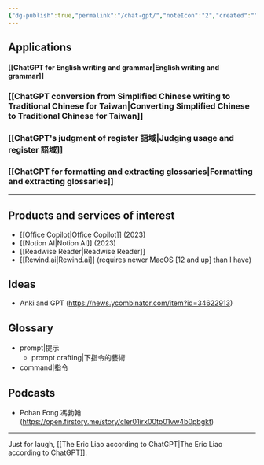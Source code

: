 ```yaml
---
{"dg-publish":true,"permalink":"/chat-gpt/","noteIcon":"2","created":"","updated":""}
---
```


## Applications

#### [[ChatGPT for English writing and grammar\|English writing and grammar]]

### [[ChatGPT conversion from Simplified Chinese writing to Traditional Chinese for Taiwan\|Converting Simplified Chinese to Traditional Chinese for Taiwan]]

### [[ChatGPT's judgment of register 語域\|Judging usage and register 語域]]

### [[ChatGPT for formatting and extracting glossaries\|Formatting and extracting glossaries]]

---
## Products and services of interest
- [[Office Copilot\|Office Copilot]] (2023)
- [[Notion AI\|Notion AI]] (2023)
- [[Readwise Reader\|Readwise Reader]]
- [[Rewind.ai\|Rewind.ai]] (requires newer MacOS \[12 and up\] than I have)

## Ideas
- Anki and GPT (https://news.ycombinator.com/item?id=34622913)

## Glossary
- prompt|提示
	- prompt crafting|下指令的藝術
- command|指令

## Podcasts
- Pohan Fong 馮勃翰 (https://open.firstory.me/story/cler01irx00tp01vw4b0pbgkt)

---
Just for laugh, [[The Eric Liao according to ChatGPT\|The Eric Liao according to ChatGPT]].